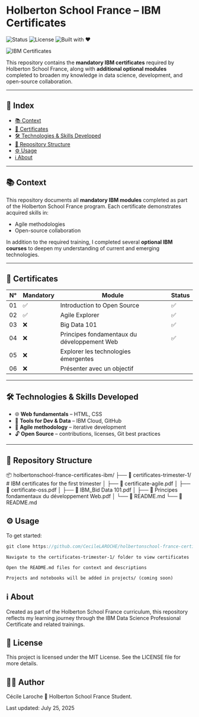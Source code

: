 # Holberton School France – IBM Certificates

![Status](https://img.shields.io/badge/status-active-brightgreen)
![License](https://img.shields.io/badge/license-MIT-blue)
![Built with ❤️](https://img.shields.io/badge/built%20with-%E2%9D%A4-red)

![IBM Certificates](https://media1.giphy.com/media/v1.Y2lkPTc5MGI3NjExcjA1ZW5tbTdnNmNkOHo4dmRzM3BlMTRmcnVoaGU0d3RpNmdhNjdheSZlcD12MV9pbnRlcm5hbF9naWZfYnlfaWQmY3Q9Zw/E8xusSHsJGepz3UbtX/giphy.gif)

This repository contains the **mandatory IBM certificates** required by Holberton School France, along with **additional optional modules** completed to broaden my knowledge in data science, development, and open-source collaboration.

---

## 🧾 Index

- [📚 Context](#-context)
- [📜 Certificates](#-certificates)
- [🛠️ Technologies & Skills Developed](#️-technologies--skills-developed)
- [📁 Repository Structure](#-repository-structure)
- [⚙️ Usage](#️-usage)
- [ℹ️ About](#ℹ️-about)

---

## 📚 Context

This repository documents all **mandatory IBM modules** completed as part of the Holberton School France program. Each certificate demonstrates acquired skills in:

- Agile methodologies  
- Open-source collaboration  

In addition to the required training, I completed several **optional IBM courses** to deepen my understanding of current and emerging technologies.

---

## 📜 Certificates

| N°  | Mandatory | Module                                            | Status |
|-----|-----------|---------------------------------------------------|--------|
| 01  | ✅         | Introduction to Open Source                      | ✅     |
| 02  | ✅         | Agile Explorer                                   | ✅     |
| 03  | ❌         | Big Data 101                                     | ✅     |
| 04  | ❌         | Principes fondamentaux du développement Web      | ✅     |
| 05  | ❌         | Explorer les technologies émergentes             |   |
| 06  | ❌         | Présenter avec un objectif                       |      |

---

## 🛠️ Technologies & Skills Developed

- 🌐 **Web fundamentals** – HTML, CSS  
- 🔧 **Tools for Dev & Data** – IBM Cloud, GitHub  
- 🧠 **Agile methodology** – iterative development  
- 🔓 **Open Source** – contributions, licenses, Git best practices  

---

## 📁 Repository Structure

📦 holbertonschool-france-certificates-ibm/
├── 📁 certificates-trimester-1/      # IBM certificates for the first trimester
│   ├── 📄 certificate-agile.pdf
│   ├── 📄 certificate-oss.pdf
│   ├── 📄 IBM_Bid Data 101.pdf
│   ├── 📄 Principes fondamentaux du développement Web.pdf
│   └── 📄 README.md
└── 📄 README.md

## ⚙️ Usage

To get started:

```c
git clone https://github.com/CecileLAROCHE/holbertonschool-france-certificates-ibm.git cd holbertonschool-france-certificates-ibm
```

    Navigate to the certificates-trimester-1/ folder to view certificates

    Open the README.md files for context and descriptions

    Projects and notebooks will be added in projects/ (coming soon)

## ℹ️ About  

Created as part of the Holberton School France curriculum, this repository reflects my learning journey through the IBM Data Science Professional Certificate and related trainings.  

## 🧾 License  

This project is licensed under the MIT License.
See the LICENSE file for more details.  

## 🙋‍♀️ Author  

Cécile Laroche
💼 Holberton School France Student.

Last updated: July 25, 2025  
  
